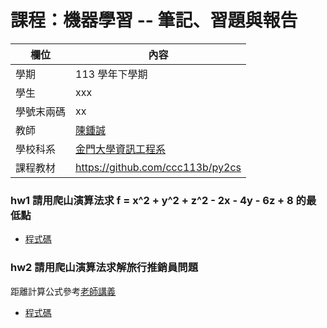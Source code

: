 # 課程：機器學習 --  筆記、習題與報告

欄位 | 內容
-----|--------
學期 | 113 學年下學期
學生 |  xxx
學號末兩碼 | xx
教師 | [陳鍾誠](https://www.nqu.edu.tw/educsie/index.php?act=blog&code=list&ids=4)
學校科系 | [金門大學資訊工程系](https://www.nqu.edu.tw/educsie/index.php)
課程教材 | https://github.com/ccc113b/py2cs

### hw1 請用爬山演算法求 f = x^2 + y^2 + z^2 - 2x - 4y - 6z + 8 的最低點
- [程式碼](./hw1_hillClimbing.py)

### hw2 請用爬山演算法求解旅行推銷員問題
距離計算公式參考[老師講義](https://github.com/ccc113b/py2cs/blob/master/02-%E6%A9%9F%E5%99%A8%E5%AD%B8%E7%BF%92/01-%E5%84%AA%E5%8C%96%E7%AE%97%E6%B3%95/01-%E5%82%B3%E7%B5%B1%E5%84%AA%E5%8C%96/01-%E5%84%AA%E5%8C%96/01-%E7%88%AC%E5%B1%B1%E6%BC%94%E7%AE%97%E6%B3%95/03-%E9%80%9A%E7%94%A8%E7%9A%84%E7%88%AC%E5%B1%B1%E6%A1%86%E6%9E%B6/tsp.py)
- [程式碼](./hw2_tsp.py)
